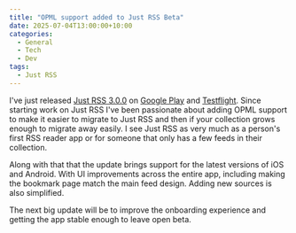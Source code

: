 ```yaml
---
title: "OPML support added to Just RSS Beta"
date: 2025-07-04T13:00:00+10:00
categories:
  - General
  - Tech
  - Dev
tags:
  - Just RSS
---
```


I've just released [Just RSS 3.0.0](https://github.com/frostcube/just-rss/discussions/710) on [Google Play](https://play.google.com/store/apps/details?id=com.frostcube.justrss) and [Testflight](https://testflight.apple.com/join/WsfbPUH1). Since starting work on Just RSS I've been passionate about adding OPML support to make it easier to migrate to Just RSS and then if your collection grows enough to migrate away easily. I see Just RSS as very much as a person's first RSS reader app or for someone that only has a few feeds in their collection.

Along with that that the update brings support for the latest versions of iOS and Android. With UI improvements across the entire app, including making the bookmark page match the main feed design. Adding new sources is also simplified.

The next big update will be to improve the onboarding experience and getting the app stable enough to leave open beta.
